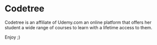 # Codetree

Codetree is an affiliate of Udemy.com an online platform that offers her student a wide range of courses to learn with a lifetime access to them.

Enjoy ;)
